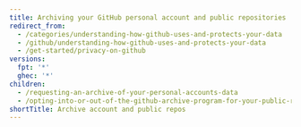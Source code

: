 ```yaml
---
title: Archiving your GitHub personal account and public repositories
redirect_from:
  - /categories/understanding-how-github-uses-and-protects-your-data
  - /github/understanding-how-github-uses-and-protects-your-data
  - /get-started/privacy-on-github
versions:
  fpt: '*'
  ghec: '*'
children:
  - /requesting-an-archive-of-your-personal-accounts-data
  - /opting-into-or-out-of-the-github-archive-program-for-your-public-repository
shortTitle: Archive account and public repos
---
```


